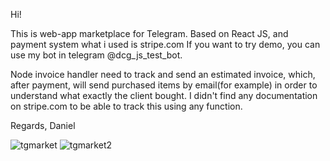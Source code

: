 Hi!

This is web-app marketplace for Telegram.
Based on React JS, and payment system what i used is stripe.com
If you want to try demo, you can use my bot in telegram @dcg_js_test_bot.

Node invoice handler need to track and send an estimated invoice, which, after payment, 
will send purchased items by email(for example) in order to understand what exactly the client bought.
I didn't find any documentation on stripe.com to be able to track this using any function.

Regards,
Daniel


![tgmarket](https://github.com/DanielNikitin/tg-react-market/assets/90585324/a44601c0-fdb4-45eb-bc0e-54f3d037e4a8)
![tgmarket2](https://github.com/DanielNikitin/tg-react-market/assets/90585324/1875696d-f0d6-4357-bdf9-c4bdb889cf50)
